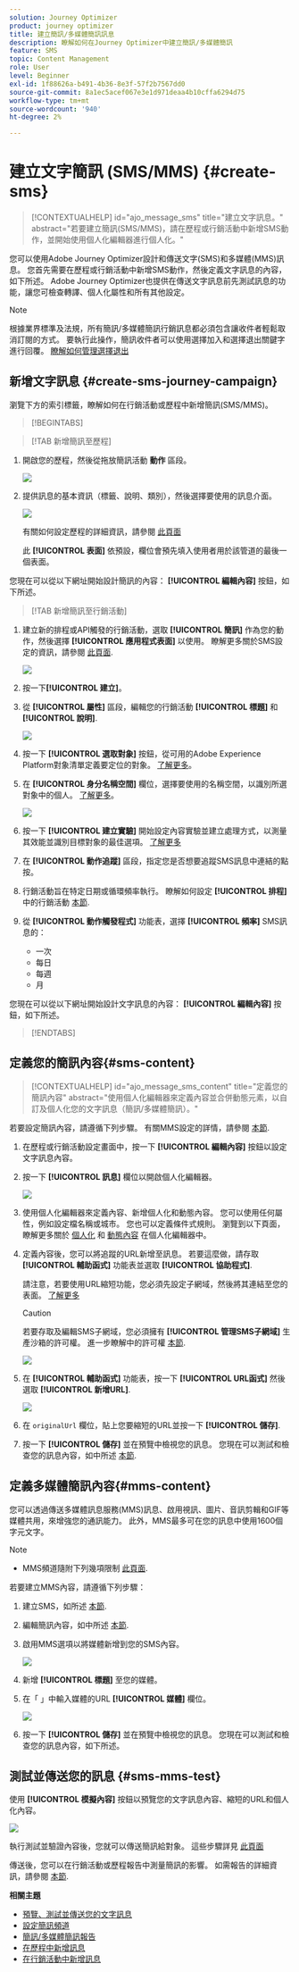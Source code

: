 ```yaml
---
solution: Journey Optimizer
product: journey optimizer
title: 建立簡訊/多媒體簡訊訊息
description: 瞭解如何在Journey Optimizer中建立簡訊/多媒體簡訊
feature: SMS
topic: Content Management
role: User
level: Beginner
exl-id: 1f88626a-b491-4b36-8e3f-57f2b7567dd0
source-git-commit: 8a1ec5acef067e3e1d971deaa4b10cffa6294d75
workflow-type: tm+mt
source-wordcount: '940'
ht-degree: 2%

---
```


# 建立文字簡訊 (SMS/MMS) {#create-sms}

>[!CONTEXTUALHELP]
>id="ajo_message_sms"
>title="建立文字訊息。"
>abstract="若要建立簡訊(SMS/MMS)，請在歷程或行銷活動中新增SMS動作，並開始使用個人化編輯器進行個人化。"

您可以使用Adobe Journey Optimizer設計和傳送文字(SMS)和多媒體(MMS)訊息。 您首先需要在歷程或行銷活動中新增SMS動作，然後定義文字訊息的內容，如下所述。 Adobe Journey Optimizer也提供在傳送文字訊息前先測試訊息的功能，讓您可檢查轉譯、個人化屬性和所有其他設定。

>[!NOTE]
>
>根據業界標準及法規，所有簡訊/多媒體簡訊行銷訊息都必須包含讓收件者輕鬆取消訂閱的方式。 要執行此操作，簡訊收件者可以使用選擇加入和選擇退出關鍵字進行回覆。 [瞭解如何管理選擇退出](../privacy/opt-out.md#sms-opt-out-management-sms-opt-out-management)


## 新增文字訊息 {#create-sms-journey-campaign}

瀏覽下方的索引標籤，瞭解如何在行銷活動或歷程中新增簡訊(SMS/MMS)。

>[!BEGINTABS]

>[!TAB 新增簡訊至歷程]

1. 開啟您的歷程，然後從拖放簡訊活動 **動作** 區段。

   ![](assets/sms_create_1.png)

1. 提供訊息的基本資訊（標籤、說明、類別），然後選擇要使用的訊息介面。

   ![](assets/sms_create_2.png)

   有關如何設定歷程的詳細資訊，請參閱 [此頁面](../building-journeys/journey-gs.md)

   此 **[!UICONTROL 表面]** 依預設，欄位會預先填入使用者用於該管道的最後一個表面。

您現在可以從以下網址開始設計簡訊的內容： **[!UICONTROL 編輯內容]** 按鈕，如下所述。

>[!TAB 新增簡訊至行銷活動]

1. 建立新的排程或API觸發的行銷活動，選取 **[!UICONTROL 簡訊]** 作為您的動作，然後選擇 **[!UICONTROL 應用程式表面]** 以使用。 瞭解更多關於SMS設定的資訊，請參閱 [此頁面](sms-configuration.md).

   ![](assets/sms_create_3.png)

1. 按一下&#x200B;**[!UICONTROL 建立]**。

1. 從 **[!UICONTROL 屬性]** 區段，編輯您的行銷活動 **[!UICONTROL 標題]** 和 **[!UICONTROL 說明]**.

   ![](assets/sms_create_4.png)

1. 按一下 **[!UICONTROL 選取對象]** 按鈕，從可用的Adobe Experience Platform對象清單定義要定位的對象。 [了解更多](../audience/about-audiences.md)。

1. 在 **[!UICONTROL 身分名稱空間]** 欄位，選擇要使用的名稱空間，以識別所選對象中的個人。 [了解更多](../event/about-creating.md#select-the-namespace)。

   ![](assets/sms_create_5.png)

1. 按一下 **[!UICONTROL 建立實驗]** 開始設定內容實驗並建立處理方式，以測量其效能並識別目標對象的最佳選項。 [了解更多](../campaigns/content-experiment.md)

1. 在 **[!UICONTROL 動作追蹤]** 區段，指定您是否想要追蹤SMS訊息中連結的點按。

1. 行銷活動旨在特定日期或循環頻率執行。 瞭解如何設定 **[!UICONTROL 排程]** 中的行銷活動 [本節](../campaigns/create-campaign.md#schedule).

1. 從 **[!UICONTROL 動作觸發程式]** 功能表，選擇 **[!UICONTROL 頻率]** SMS訊息的：

   * 一次
   * 每日
   * 每週
   * 月

您現在可以從以下網址開始設計文字訊息的內容： **[!UICONTROL 編輯內容]** 按鈕，如下所述。

>[!ENDTABS]

## 定義您的簡訊內容{#sms-content}

>[!CONTEXTUALHELP]
>id="ajo_message_sms_content"
>title="定義您的簡訊內容"
>abstract="使用個人化編輯器來定義內容並合併動態元素，以自訂及個人化您的文字訊息（簡訊/多媒體簡訊）。"

若要設定簡訊內容，請遵循下列步驟。 有關MMS設定的詳情，請參閱 [本節](#mms-content).

1. 在歷程或行銷活動設定畫面中，按一下 **[!UICONTROL 編輯內容]** 按鈕以設定文字訊息內容。

1. 按一下 **[!UICONTROL 訊息]** 欄位以開啟個人化編輯器。

   ![](assets/sms-content.png)

1. 使用個人化編輯器來定義內容、新增個人化和動態內容。 您可以使用任何屬性，例如設定檔名稱或城市。 您也可以定義條件式規則。 瀏覽到以下頁面，瞭解更多關於 [個人化](../personalization/personalize.md) 和 [動態內容](../personalization/get-started-dynamic-content.md) 在個人化編輯器中。

1. 定義內容後，您可以將追蹤的URL新增至訊息。 若要這麼做，請存取 **[!UICONTROL 輔助函式]** 功能表並選取 **[!UICONTROL 協助程式]**.

   請注意，若要使用URL縮短功能，您必須先設定子網域，然後將其連結至您的表面。 [了解更多](sms-subdomains.md)

   >[!CAUTION]
   >
   > 若要存取及編輯SMS子網域，您必須擁有 **[!UICONTROL 管理SMS子網域]** 生產沙箱的許可權。 進一步瞭解中的許可權 [本節](../administration/high-low-permissions.md).

   ![](assets/sms_tracking_1.png)

1. 在 **[!UICONTROL 輔助函式]** 功能表，按一下 **[!UICONTROL URL函式]** 然後選取 **[!UICONTROL 新增URL]**.

   ![](assets/sms_tracking_2.png)

1. 在 `originalUrl` 欄位，貼上您要縮短的URL並按一下 **[!UICONTROL 儲存]**.

1. 按一下 **[!UICONTROL 儲存]** 並在預覽中檢視您的訊息。 您現在可以測試和檢查您的訊息內容，如中所述 [本節](#sms-mms-test).

## 定義多媒體簡訊內容{#mms-content}

您可以透過傳送多媒體訊息服務(MMS)訊息、啟用視訊、圖片、音訊剪輯和GIF等媒體共用，來增強您的通訊能力。 此外，MMS最多可在您的訊息中使用1600個字元文字。

>[!NOTE]
>
>* MMS頻道隨附下列幾項限制 [此頁面](../start/guardrails.md#sms-guardrails).

若要建立MMS內容，請遵循下列步驟：

1. 建立SMS，如所述 [本節](#create-sms-journey-campaign).

1. 編輯簡訊內容，如中所述 [本節](#sms-content).

1. 啟用MMS選項以將媒體新增到您的SMS內容。

   ![](assets/sms_create_6.png)

1. 新增 **[!UICONTROL 標題]** 至您的媒體。

1. 在「 」中輸入媒體的URL **[!UICONTROL 媒體]** 欄位。

   ![](assets/sms_create_7.png)

1. 按一下 **[!UICONTROL 儲存]** 並在預覽中檢視您的訊息。 您現在可以測試和檢查您的訊息內容，如下所述。

## 測試並傳送您的訊息 {#sms-mms-test}

使用 **[!UICONTROL 模擬內容]** 按鈕以預覽您的文字訊息內容、縮短的URL和個人化內容。

![](assets/sms-content-preview.png)

執行測試並驗證內容後，您就可以傳送簡訊給對象。 這些步驟詳見 [此頁面](send-sms.md)

傳送後，您可以在行銷活動或歷程報告中測量簡訊的影響。 如需報告的詳細資訊，請參閱 [本節](../reports/campaign-global-report.md#sms-tab).

**相關主題**

* [預覽、測試並傳送您的文字訊息](send-sms.md)
* [設定簡訊頻道](sms-configuration.md)
* [簡訊/多媒體簡訊報告](../reports/journey-global-report.md#sms-global)
* [在歷程中新增訊息](../building-journeys/journeys-message.md)
* [在行銷活動中新增訊息](../campaigns/create-campaign.md)
